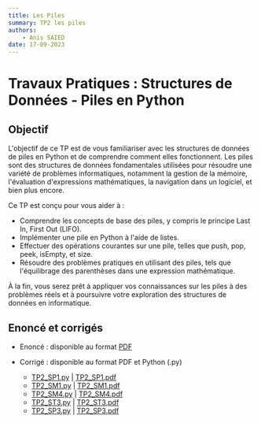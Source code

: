 ```yaml
---
title: Les Piles
summary: TP2 les piles
authors:
    - Anis SAIED
date: 17-09-2023
---
```


# Travaux Pratiques : Structures de Données - Piles en Python

## Objectif

L'objectif de ce TP est de vous familiariser avec les structures de données de piles en Python et de comprendre comment elles fonctionnent. Les piles sont des structures de données fondamentales utilisées pour résoudre une variété de problèmes informatiques, notamment la gestion de la mémoire, l'évaluation d'expressions mathématiques, la navigation dans un logiciel, et bien plus encore. 

Ce TP est conçu pour vous aider à :

- Comprendre les concepts de base des piles, y compris le principe Last In, First Out (LIFO).
- Implémenter une pile en Python à l'aide de listes.
- Effectuer des opérations courantes sur une pile, telles que push, pop, peek, isEmpty, et size.
- Résoudre des problèmes pratiques en utilisant des piles, tels que l'équilibrage des parenthèses dans une expression mathématique.

À la fin, vous serez prêt à appliquer vos connaissances sur les piles à des problèmes réels et à poursuivre votre exploration des structures de données en informatique.

## Enoncé et corrigés

* Enoncé : disponible au format [PDF](../../src/2/chp1/tp2/2eme_info_chp1_tp2_ennonce.pdf)

* Corrigé : disponible au format PDF et Python (.py)

    + [TP2_SP1.py](../../src/2/chp1/tp2/tp2_sp1.py)  | [TP2_SP1.pdf](../../src/2/chp1/tp2/tp2_sp1.pdf)
    + [TP2_SM1.py](../../src/2/chp1/tp2/tp2_sm1.py)  | [TP2_SM1.pdf](../../src/2/chp1/tp2/tp2_sm1.pdf)
    + [TP2_SM4.py](../../src/2/chp1/tp2/tp2_sm4.py)  | [TP2_SM4.pdf](../../src/2/chp1/tp2/tp2_sm4.pdf)
    + [TP2_ST3.py](../../src/2/chp1/tp2/tp2_st3.py)  | [TP2_ST3.pdf](../../src/2/chp1/tp2/tp2_st3.pdf)
    + [TP2_SP3.py](../../src/2/chp1/tp2/tp2_sp3.py)  | [TP2_SP3.pdf](../../src/2/chp1/tp2/tp2_sp3.pdf)


